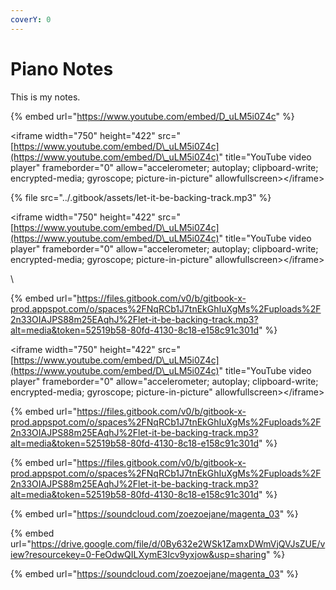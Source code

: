 ```yaml
---
coverY: 0
---
```


# Piano Notes

This is my notes.

{% embed url="https://www.youtube.com/embed/D_uLM5i0Z4c" %}

\<iframe width="750" height="422" src="[https://www.youtube.com/embed/D\_uLM5i0Z4c](https://www.youtube.com/embed/D\_uLM5i0Z4c)" title="YouTube video player" frameborder="0" allow="accelerometer; autoplay; clipboard-write; encrypted-media; gyroscope; picture-in-picture" allowfullscreen>\</iframe>



{% file src="../.gitbook/assets/let-it-be-backing-track.mp3" %}

\<iframe width="750" height="422" src="[https://www.youtube.com/embed/D\_uLM5i0Z4c](https://www.youtube.com/embed/D\_uLM5i0Z4c)" title="YouTube video player" frameborder="0" allow="accelerometer; autoplay; clipboard-write; encrypted-media; gyroscope; picture-in-picture" allowfullscreen>\</iframe>



\


{% embed url="https://files.gitbook.com/v0/b/gitbook-x-prod.appspot.com/o/spaces%2FNqRCb1J7tnEkGhIuXgMs%2Fuploads%2F2n33OIAJPS88m25EAqhJ%2Flet-it-be-backing-track.mp3?alt=media&token=52519b58-80fd-4130-8c18-e158c91c301d" %}

\<iframe width="750" height="422" src="[https://www.youtube.com/embed/D\_uLM5i0Z4c](https://www.youtube.com/embed/D\_uLM5i0Z4c)" title="YouTube video player" frameborder="0" allow="accelerometer; autoplay; clipboard-write; encrypted-media; gyroscope; picture-in-picture" allowfullscreen>\</iframe>

{% embed url="https://files.gitbook.com/v0/b/gitbook-x-prod.appspot.com/o/spaces%2FNqRCb1J7tnEkGhIuXgMs%2Fuploads%2F2n33OIAJPS88m25EAqhJ%2Flet-it-be-backing-track.mp3?alt=media&token=52519b58-80fd-4130-8c18-e158c91c301d" %}

{% embed url="https://files.gitbook.com/v0/b/gitbook-x-prod.appspot.com/o/spaces%2FNqRCb1J7tnEkGhIuXgMs%2Fuploads%2F2n33OIAJPS88m25EAqhJ%2Flet-it-be-backing-track.mp3?alt=media&token=52519b58-80fd-4130-8c18-e158c91c301d" %}

{% embed url="https://soundcloud.com/zoezoejane/magenta_03" %}

{% embed url="https://drive.google.com/file/d/0By632e2WSk1ZamxDWmVjQVJsZUE/view?resourcekey=0-FeOdwQILXymE3Icv9yxjow&usp=sharing" %}



{% embed url="https://soundcloud.com/zoezoejane/magenta_03" %}
